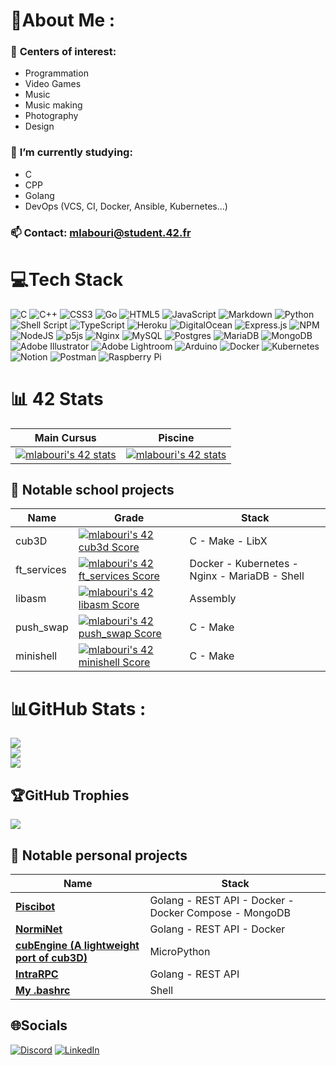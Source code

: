  
# 💫About Me :
 ### 🎲 <b>Centers of interest:</b> <br>
 -  Programmation
 -  Video Games
 -  Music
 -  Music making
 -  Photography
 -  Design <br>
 
 ### 🧠 <b>I’m currently studying:</b><br>
  - C <br>
  - CPP <br>
  - Golang
  - DevOps (VCS, CI, Docker, Ansible, Kubernetes...)

 ### 📫 <b>Contact:</b> mlabouri@student.42.fr	


# 💻Tech Stack
![C](https://img.shields.io/badge/c-%2300599C.svg?style=for-the-badge&logo=c&logoColor=white) ![C++](https://img.shields.io/badge/c++-%2300599C.svg?style=for-the-badge&logo=c%2B%2B&logoColor=white) ![CSS3](https://img.shields.io/badge/css3-%231572B6.svg?style=for-the-badge&logo=css3&logoColor=white) ![Go](https://img.shields.io/badge/go-%2300ADD8.svg?style=for-the-badge&logo=go&logoColor=white) ![HTML5](https://img.shields.io/badge/html5-%23E34F26.svg?style=for-the-badge&logo=html5&logoColor=white) ![JavaScript](https://img.shields.io/badge/javascript-%23323330.svg?style=for-the-badge&logo=javascript&logoColor=%23F7DF1E) ![Markdown](https://img.shields.io/badge/markdown-%23000000.svg?style=for-the-badge&logo=markdown&logoColor=white) ![Python](https://img.shields.io/badge/python-3670A0?style=for-the-badge&logo=python&logoColor=ffdd54) ![Shell Script](https://img.shields.io/badge/shell_script-%23121011.svg?style=for-the-badge&logo=gnu-bash&logoColor=white) ![TypeScript](https://img.shields.io/badge/typescript-%23007ACC.svg?style=for-the-badge&logo=typescript&logoColor=white) ![Heroku](https://img.shields.io/badge/heroku-%23430098.svg?style=for-the-badge&logo=heroku&logoColor=white) ![DigitalOcean](https://img.shields.io/badge/DigitalOcean-%230167ff.svg?style=for-the-badge&logo=digitalOcean&logoColor=white) ![Express.js](https://img.shields.io/badge/express.js-%23404d59.svg?style=for-the-badge&logo=express&logoColor=%2361DAFB) ![NPM](https://img.shields.io/badge/NPM-%23000000.svg?style=for-the-badge&logo=npm&logoColor=white) ![NodeJS](https://img.shields.io/badge/node.js-6DA55F?style=for-the-badge&logo=node.js&logoColor=white) ![p5js](https://img.shields.io/badge/p5.js-ED225D?style=for-the-badge&logo=p5.js&logoColor=FFFFFF) ![Nginx](https://img.shields.io/badge/nginx-%23009639.svg?style=for-the-badge&logo=nginx&logoColor=white) ![MySQL](https://img.shields.io/badge/mysql-%2300f.svg?style=for-the-badge&logo=mysql&logoColor=white) ![Postgres](https://img.shields.io/badge/postgres-%23316192.svg?style=for-the-badge&logo=postgresql&logoColor=white) ![MariaDB](https://img.shields.io/badge/MariaDB-003545?style=for-the-badge&logo=mariadb&logoColor=white) ![MongoDB](https://img.shields.io/badge/MongoDB-%234ea94b.svg?style=for-the-badge&logo=mongodb&logoColor=white) ![Adobe Illustrator](https://img.shields.io/badge/adobeillustrator-%23FF9A00.svg?style=for-the-badge&logo=adobeillustrator&logoColor=white) ![Adobe Lightroom](https://img.shields.io/badge/Adobe%20Lightroom-31A8FF.svg?style=for-the-badge&logo=Adobe%20Lightroom&logoColor=white) ![Arduino](https://img.shields.io/badge/-Arduino-00979D?style=for-the-badge&logo=Arduino&logoColor=white) ![Docker](https://img.shields.io/badge/docker-%230db7ed.svg?style=for-the-badge&logo=docker&logoColor=white) ![Kubernetes](https://img.shields.io/badge/kubernetes-%23326ce5.svg?style=for-the-badge&logo=kubernetes&logoColor=white) ![Notion](https://img.shields.io/badge/Notion-%23000000.svg?style=for-the-badge&logo=notion&logoColor=white) ![Postman](https://img.shields.io/badge/Postman-FF6C37?style=for-the-badge&logo=postman&logoColor=white) ![Raspberry Pi](https://img.shields.io/badge/-RaspberryPi-C51A4A?style=for-the-badge&logo=Raspberry-Pi)

# 📊 42 Stats
| Main Cursus                                                                                                                                                                                 | Piscine                                                                                                                                                                                     |
|---------------------------------------------------------------------------------------------------------------------------------------------------------------------------------------------|---------------------------------------------------------------------------------------------------------------------------------------------------------------------------------------------|
| <a href="https://github.com/JaeSeoKim/badge42"><img src="https://badge42.vercel.app/api/v2/cl3sra3ou005009l43e2yaxfv/stats?cursusId=21&coalitionId=46" alt="mlabouri's 42 stats" /></a> | <a href="https://github.com/JaeSeoKim/badge42"><img src="https://badge42.vercel.app/api/v2/cl3sra3ou005009l43e2yaxfv/stats?cursusId=9&coalitionId=piscine" alt="mlabouri's 42 stats" /></a> |

## 🚧 Notable school projects
| Name        | Grade                                                                                                                                                   | Stack                                 |
|-------------|---------------------------------------------------------------------------------------------------------------------------------------------------------|---------------------------------------|
| cub3D       | [![mlabouri's 42 cub3d Score](https://badge42.vercel.app/api/v2/cl3sra3ou005009l43e2yaxfv/project/1897353)](https://github.com/JaeSeoKim/badge42)       | C - Make - LibX                       |
| ft_services | [![mlabouri's 42 ft_services Score](https://badge42.vercel.app/api/v2/cl3sra3ou005009l43e2yaxfv/project/2029089)](https://github.com/JaeSeoKim/badge42) | Docker - Kubernetes - Nginx - MariaDB - Shell |
| libasm      | [![mlabouri's 42 libasm Score](https://badge42.vercel.app/api/v2/cl3sra3ou005009l43e2yaxfv/project/1907892)](https://github.com/JaeSeoKim/badge42)      | Assembly                              |
| push_swap   | [![mlabouri's 42 push_swap Score](https://badge42.vercel.app/api/v2/cl3sra3ou005009l43e2yaxfv/project/2119003)](https://github.com/JaeSeoKim/badge42)   | C - Make                              |
| minishell   | [![mlabouri's 42 minishell Score](https://badge42.vercel.app/api/v2/cl3sra3ou005009l43e2yaxfv/project/1909856)](https://github.com/JaeSeoKim/badge42)   | C - Make                              |
</center>

# 📊GitHub Stats :
![](https://github-readme-stats.vercel.app/api?username=Millefeuille42&theme=chartreuse-dark&hide_border=false&include_all_commits=true&count_private=false)<br/>
![](https://github-readme-streak-stats.herokuapp.com/?user=Millefeuille42&theme=chartreuse-dark&hide_border=false)<br/>
![](https://github-readme-stats.vercel.app/api/top-langs/?username=Millefeuille42&theme=chartreuse-dark&hide_border=false&include_all_commits=true&count_private=false&layout=compact)

## 🏆GitHub Trophies
![](https://github-profile-trophy.vercel.app/?username=Millefeuille42&theme=matrix&no-frame=false&no-bg=false&margin-w=4)

## 🚧 Notable personal projects

| Name      | Stack                                                 |
|-----------|-------------------------------------------------------|
| <a href="https://github.com/Millefeuille42/piscibotReloaded"><b>Piscibot</b></a>  | Golang - REST API - Docker - Docker Compose - MongoDB |
| <a href="https://github.com/Millefeuille42/normiNet"><b>NormiNet</b></a> | Golang - REST API - Docker                            |
| <a href="https://gist.github.com/Millefeuille42/91c7f01414da3b1d2d01693d201c07e5"><b>cubEngine (A lightweight port of cub3D)</b></a>  | MicroPython |
| <a href="https://github.com/Millefeuille42/intraRPC"><b>IntraRPC</b></a> | Golang - REST API                            |
| <a href="https://gist.github.com/Millefeuille42/47c1df49bab1fb482280e50f94af50c3"><b>My .bashrc</b></a> | Shell  |




## 🌐Socials
[![Discord](https://img.shields.io/badge/Discord-%237289DA.svg?logo=discord&logoColor=white)](https://discord.com/users/268431730967314435) [![LinkedIn](https://img.shields.io/badge/LinkedIn-%230077B5.svg?logo=linkedin&logoColor=white)](https://www.linkedin.com/in/mathieu-labourier-1901621a2/) 

